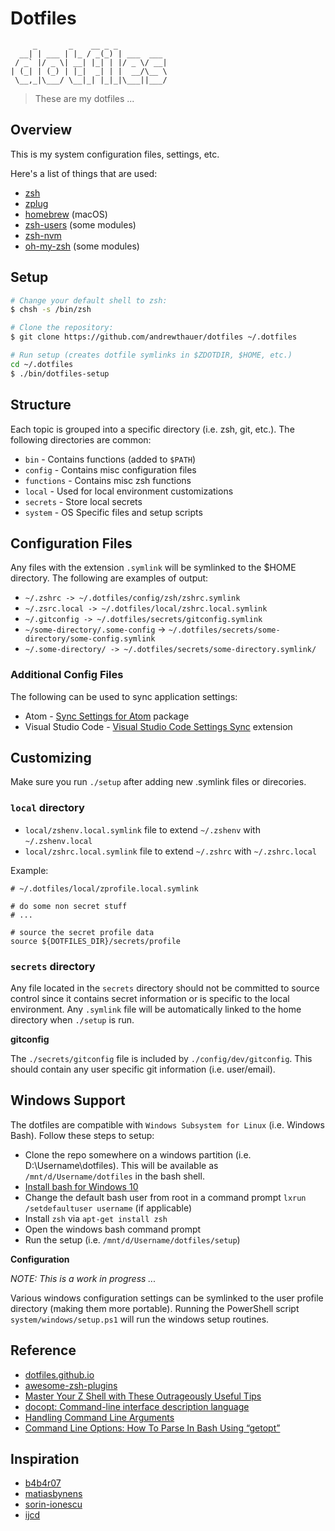 Dotfiles
========

```
     _       _    __ _ _
  __| | ___ | |_ / _(_) | ___  ___
 / _` |/ _ \| __| |_| | |/ _ \/ __|
| (_| | (_) | |_|  _| | |  __/\__ \
 \__,_|\___/ \__|_| |_|_|\___||___/
```

> These are my dotfiles ...

Overview
--------

This is my system configuration files, settings, etc.

Here's a list of things that are used:

* [zsh](https://github.com/zsh-users/zsh)
* [zplug](https://github.com/zplug/zplug)
* [homebrew](https://github.com/homebrew/homebrew) (macOS)
* [zsh-users](https://github.com/zsh-users) (some modules)
* [zsh-nvm](https://github.com/lukechilds/zsh-nvm)
* [oh-my-zsh](https://github.com/robbyrussell/oh-my-zsh) (some modules)

Setup
-----

```bash
# Change your default shell to zsh:
$ chsh -s /bin/zsh

# Clone the repository:
$ git clone https://github.com/andrewthauer/dotfiles ~/.dotfiles

# Run setup (creates dotfile symlinks in $ZDOTDIR, $HOME, etc.)
cd ~/.dotfiles
$ ./bin/dotfiles-setup
```

Structure
---------

Each topic is grouped into a specific directory (i.e. zsh, git, etc.). The following directories are common:

* `bin` - Contains functions (added to `$PATH`)
* `config` - Contains misc configuration files
* `functions` - Contains misc zsh functions
* `local` - Used for local environment customizations
* `secrets` - Store local secrets
* `system` - OS Specific files and setup scripts

Configuration Files
-------------------

Any files with the extension `.symlink` will be symlinked to the $HOME directory. The following are examples of output:

* `~/.zshrc -> ~/.dotfiles/config/zsh/zshrc.symlink`
* `~/.zsrc.local -> ~/.dotfiles/local/zshrc.local.symlink`
* `~/.gitconfig -> ~/.dotfiles/secrets/gitconfig.symlink`
* `~/some-directory/.some-config` ->  `~/.dotfiles/secrets/some-directory/some-config.symlink`
* `~/.some-directory/ -> ~/.dotfiles/secrets/some-directory.symlink/`

### Additional Config Files

The following can be used to sync application settings:

* Atom - [Sync Settings for Atom](https://atom.io/packages/sync-settings) package
* Visual Studio Code - [Visual Studio Code Settings Sync](https://marketplace.visualstudio.com/items?itemName=Shan.code-settings-sync) extension

Customizing
-----------

Make sure you run `./setup` after adding new .symlink files or direcories.

### `local` directory

* `local/zshenv.local.symlink` file to extend `~/.zshenv` with `~/.zshenv.local`
* `local/zshrc.local.symlink` file to extend `~/.zshrc` with `~/.zshrc.local`

Example:

```shell
# ~/.dotfiles/local/zprofile.local.symlink

# do some non secret stuff
# ...

# source the secret profile data
source ${DOTFILES_DIR}/secrets/profile
```

### `secrets` directory

Any file located in the `secrets` directory should not be committed to source control since it contains secret information or is specific to the local environment. Any `.symlink` file will be automatically linked to the home directory when `./setup` is run.

**gitconfig**

The `./secrets/gitconfig` file is included by `./config/dev/gitconfig`. This should contain any user specific git information (i.e. user/email).

Windows Support
---------------

The dotfiles are compatible with `Windows Subsystem for Linux` (i.e. Windows Bash). Follow these steps to setup:

* Clone the repo somewhere on a windows partition (i.e. D:\Username\dotfiles). This will be available as `/mnt/d/Username/dotfiles` in the bash shell.
* [Install bash for Windows 10](http://www.howtogeek.com/249966/how-to-install-and-use-the-linux-bash-shell-on-windows-10/)
* Change the default bash user from root in a command prompt `lxrun /setdefaultuser username` (if applicable)
* Install `zsh` via `apt-get install zsh`
* Open the windows bash command prompt
* Run the setup (i.e. `/mnt/d/Username/dotfiles/setup`)

**Configuration**

*NOTE: This is a work in progress ...*

Various windows configuration settings can be symlinked to the user profile directory (making them more portable). Running the PowerShell script `system/windows/setup.ps1` will run the windows setup routines.

Reference
---------

* [dotfiles.github.io](https://dotfiles.github.io/)
* [awesome-zsh-plugins](https://github.com/unixorn/awesome-zsh-plugins)
* [Master Your Z Shell with These Outrageously Useful Tips](http://reasoniamhere.com/2014/01/11/outrageously-useful-tips-to-master-your-z-shell/)
* [docopt: Command-line interface description language](http://docopt.org/)
* [Handling Command Line Arguments](http://www.shelldorado.com/goodcoding/cmdargs.html)
* [ Command Line Options: How To Parse In Bash Using “getopt”](http://www.bahmanm.com/blogs/command-line-options-how-to-parse-in-bash-using-getopt)

Inspiration
-----------

* [b4b4r07](https://github.com/b4b4r07)
* [matiasbynens](https://github.com/mathiasbynens/dotfiles)
* [sorin-ionescu](https://github.com/sorin-ionescu/dotfiles)
* [ijcd](https://github.com/ijcd/dotfiles)

